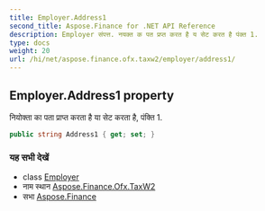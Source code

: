 ```yaml
---
title: Employer.Address1
second_title: Aspose.Finance for .NET API Reference
description: Employer संपत्त. नयक्त क पत प्रप्त करत है य सेट करत है पंक्त 1.
type: docs
weight: 20
url: /hi/net/aspose.finance.ofx.taxw2/employer/address1/
---
```

## Employer.Address1 property

नियोक्ता का पता प्राप्त करता है या सेट करता है, पंक्ति 1.

```csharp
public string Address1 { get; set; }
```

### यह सभी देखें

* class [Employer](../)
* नाम स्थान [Aspose.Finance.Ofx.TaxW2](../../employer/)
* सभा [Aspose.Finance](../../../)


